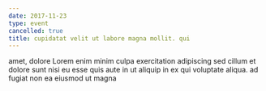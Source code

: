 ```yaml
---
date: 2017-11-23
type: event
cancelled: true
title: cupidatat velit ut labore magna mollit. qui
---
```

amet, dolore Lorem enim minim culpa exercitation adipiscing sed cillum et dolore sunt nisi eu esse quis aute in ut aliquip in ex qui voluptate aliqua. ad fugiat non ea eiusmod ut magna